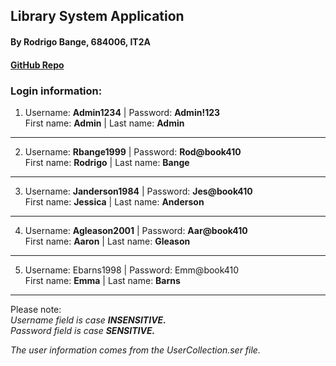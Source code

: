 ## Library System Application
#### By Rodrigo Bange, 684006, IT2A
#### [GitHub Repo](https://github.com/RodrigoBange/rodrigo-bange-684006-end-assignment)
### Login information:
1. Username: **Admin1234** | Password: **Admin!123**  
   First name: **Admin** | Last name: **Admin**
___
2. Username: **Rbange1999** | Password: **Rod@book410**  
   First name: **Rodrigo** | Last name: **Bange**
___
3. Username: **Janderson1984** | Password: **Jes@book410**  
   First name: **Jessica** | Last name: **Anderson**  
___
4. Username: **Agleason2001** | Password: **Aar@book410**  
   First name: **Aaron** | Last name: **Gleason**  
___
5. Username: Ebarns1998 | Password: Emm@book410  
   First name: **Emma** | Last name: **Barns**
___
Please note:  
*Username field is case **INSENSITIVE.***  
*Password field is case **SENSITIVE.***

*The user information comes from the UserCollection.ser file.*